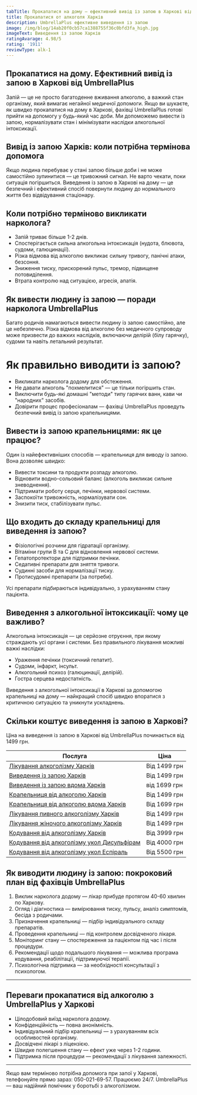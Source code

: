 ```yaml
---
tabTitle: Прокапатися на дому — ефективний вивід із запою в Харкові від UmbrellaPlus
title: Прокапатися от алкоголя Харків
description: UmbrellaPlus ефективне виведення із запою
image: /img/blog/14ab20f0cb57ca1388755f36c0bfd3fa_high.jpg
imageText: Виведення із запою Харків
ratingAvarage: 4.98/5
rating: '1911'
reviewType: alk-1
---
```


## Прокапатися на дому. Ефективний вивід із запою в Харкові від UmbrellaPlus

Запій — це не просто багатоденне вживання алкоголю, а важкий стан організму, який вимагає негайної медичної допомоги. Якщо ви шукаєте, як швидко прокапатися на дому в Харкові, фахівці UmbrellaPlus готові прийти на допомогу у будь-який час доби. Ми допоможемо вивести із запою, нормалізувати стан і мінімізувати наслідки алкогольної інтоксикації.

## Вивід із запою Харків: коли потрібна термінова допомога

Якщо людина перебуває у стані запою більше доби і не може самостійно зупинитися — це тривожний сигнал. Не варто чекати, поки ситуація погіршиться. Виведення із запою в Харкові на дому — це безпечний і ефективний спосіб повернути людину до нормального життя без відвідування стаціонару.

## Коли потрібно терміново викликати нарколога?

* Запій триває більше 1-2 днів.
* Спостерігається сильна алкогольна інтоксикація (нудота, блювота, судоми, галюцинації).
* Різка відмова від алкоголю викликає сильну тривогу, панічні атаки, безсоння.
* Зниження тиску, прискорений пульс, тремор, підвищене потовиділення.
* Втрата контролю над ситуацією, агресія, апатія.

## Як вивести людину із запою — поради нарколога UmbrellaPlus

Багато родичів намагаються вивести людину із запою самостійно, але це небезпечно. Різка відмова від алкоголю без медичного супроводу може призвести до важких наслідків, включаючи делірій (білу гарячку), судоми та навіть летальний результат.

# Як правильно виводити із запою?

* Викликати нарколога додому для обстеження.
* Не давати алкоголь "похмелитися" — це тільки погіршить стан.
* Виключити будь-які домашні "методи" типу гарячих ванн, кави чи "народних" засобів.
* Довірити процес професіоналам — фахівці UmbrellaPlus проведуть безпечний вивід із запою крапельницями.

## Вивести із запою крапельницями: як це працює?

Один із найефективніших способів — крапельниця для виводу із запою. Вона дозволяє швидко:

* Вивести токсини та продукти розпаду алкоголю.
* Відновити водно-сольовий баланс (алкоголь викликає сильне зневоднення).
* Підтримати роботу серця, печінки, нервової системи.
* Заспокоїти тривожність, нормалізувати сон.
* Знизити тиск, стабілізувати пульс.

## Що входить до складу крапельниці для виведення із запою?

* Фізіологічні розчини для гідратації організму.
* Вітаміни групи B та C для відновлення нервової системи.
* Гепатопротектори для підтримки печінки.
* Седативні препарати для зняття тривоги.
* Судинні засоби для нормалізації тиску.
* Протисудомні препарати (за потреби).

Усі препарати підбираються індивідуально, з урахуванням стану пацієнта.

## Виведення з алкогольної інтоксикації: чому це важливо?

Алкогольна інтоксикація — це серйозне отруєння, при якому страждають усі органи і системи. Без правильного лікування можливі важкі наслідки:

* Ураження печінки (токсичний гепатит).
* Судоми, інфаркт, інсульт.
* Алкогольний психоз (галюцинації, делірій).
* Гостра серцева недостатність.

Виведення з алкогольної інтоксикації в Харкові за допомогою крапельниці на дому — найкращий спосіб швидко впоратися з критичною ситуацією та уникнути ускладнень.

## Скільки коштує виведення із запою в Харкові?

Ціна на виведення із запою в Харкові від UmbrellaPlus починається від 1499 грн.

| Послуга                                                                                                                             | Ціна         |
| ----------------------------------------------------------------------------------------------------------------------------------- | ------------ |
| [Лікування алкоголізму Харків](https://umbrella-plus.com.ua/uk/kharkiv/lechenie-alkogolizma-kharkiv-ua/)                            | Від 1499 грн |
| [Виведення із запою Харків](https://umbrella-plus.com.ua/uk/kharkiv/vivod-iz-zapoia-kharkiv-ua/)                                    | Від 1499 грн |
| [Виведення із запою вдома Харків](https://umbrella-plus.com.ua/uk/kharkiv/vivod-iz-zapoia-na-domy-kharkiv-ua/)                      | від 1699 грн |
| [Крапельниця від алкоголю Харків](https://umbrella-plus.com.ua/uk/kharkiv/kapelnica_ot_alkogola_kharkiv-ua/)                        | Від 1499 грн |
| [Крапельниця від алкоголю вдома Харків](https://umbrella-plus.com.ua/uk/kharkiv/kapelnica_ot_alkogola_na_domy_kharkiv_ua/)          | Від 1699 грн |
| [Лікування пивного алкоголізму Харків](https://umbrella-plus.com.ua/uk/kharkiv/lechenie-pivnogo-alkogolizma-kharkiv-ua/)            | Від 1499 грн |
| [Лікування жіночого алкоголізму Харків](https://umbrella-plus.com.ua/uk/kharkiv/lechenie-jenskogo-alkogolizma-kharkiv-ua/)          | Від 1499 грн |
| [Кодування від алкоголізму Харків](https://umbrella-plus.com.ua/uk/kharkiv/kodirovka-ot-alkogolia-kharkiv-ua/)                      | Від 3999 грн |
| [Кодування від алкоголізму укол Дисульфірам](https://umbrella-plus.com.ua/uk/kharkiv/kodirovka-ot-alkogolia-disulfiram-kharkiv-ua/) | Від 4000 грн |
| [Кодування від алкоголізму укол Еспіраль](https://umbrella-plus.com.ua/uk/kharkiv/kodirovka-ot-alkogolizma-espiarl-kharkiv-ua/)     | Від 5500 грн |

## Як виводити людину із запою: покроковий план від фахівців UmbrellaPlus

1. Виклик нарколога додому — лікар прибуде протягом 40-60 хвилин по Харкову.
2. Огляд і діагностика — вимірювання тиску, пульсу, аналіз симптомів, бесіда з родичами.
3. Призначення крапельниці — підбір індивідуального складу препаратів.
4. Проведення крапельниці — під контролем досвідченого лікаря.
5. Моніторинг стану — спостереження за пацієнтом під час і після процедури.
6. Рекомендації щодо подальшого лікування — можлива програма кодування, реабілітації, підтримуючої терапії.
7. Психологічна підтримка — за необхідності консультації з психологом.

***

## Переваги прокапатися від алкоголю з UmbrellaPlus у Харкові

* Цілодобовий виїзд нарколога додому.
* Конфіденційність — повна анонімність.
* Індивідуальний підбір крапельниці — з урахуванням всіх особливостей організму.
* Досвідчені лікарі з ліцензією.
* Швидке полегшення стану — ефект уже через 1-2 години.
* Підтримка після процедури — рекомендації з лікування залежності.

***

Якщо вам терміново потрібна допомога при запої у Харкові, телефонуйте прямо зараз: 050-021-69-57. Працюємо 24/7.
UmbrellaPlus — ваш надійний помічник у боротьбі з алкоголізмом.
